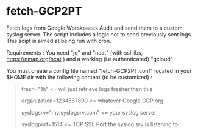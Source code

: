 # fetch-GCP2PT

Fetch logs from Google Worskpaces Audit and send them to a custom syslog server.
The script includes a logic not to send previously sent logs.
This scipt is aimed at being run with cron.

Requirements : You need "jq"  and "ncat" (with ssl libs, https://nmap.org/ncat ) and a working (i.e authenticated) "gcloud"


You must create a config file named "fetch-GCP2PT.conf" located in your $HOME dir with the following content (to be customized) :

>fresh="1h" <= will just retrieve logs fresher than this
>
>organization=1234567890 <= whatever Google GCP org
>
>syslogsrv="my.syslogsrv.com" <= your syslog server
>
>syslogport=1514 <= TCP SSL Port the syslog srv is listening to
>

